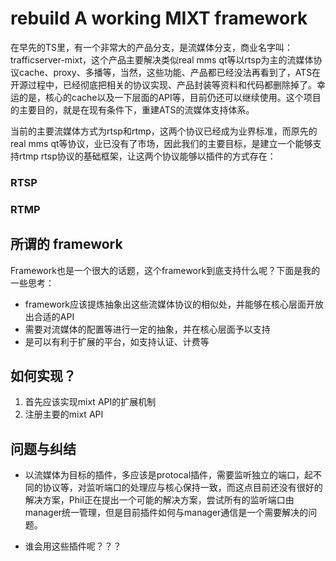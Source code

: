 # rebuild A working MIXT framework #

在早先的TS里，有一个非常大的产品分支，是流媒体分支，商业名字叫：trafficserver-mixt，这个产品主要解决类似real mms qt等以rtsp为主的流媒体协议cache、proxy、多播等，当然，这些功能、产品都已经没法再看到了，ATS在开源过程中，已经彻底把相关的协议实现、产品封装等资料和代码都删除掉了。幸运的是，核心的cache以及一下层面的API等，目前仍还可以继续使用。这个项目的主要目的，就是在现有条件下，重建ATS的流媒体支持体系。


当前的主要流媒体方式为rtsp和rtmp，这两个协议已经成为业界标准，而原先的real mms qt等协议，业已没有了市场，因此我们的主要目标，是建立一个能够支持rtmp rtsp协议的基础框架，让这两个协议能够以插件的方式存在：

### RTSP ###

### RTMP ###


## 所谓的 framework ##

Framework也是一个很大的话题，这个framework到底支持什么呢？下面是我的一些思考：

* framework应该提炼抽象出这些流媒体协议的相似处，并能够在核心层面开放出合适的API
* 需要对流媒体的配置等进行一定的抽象，并在核心层面予以支持
* 是可以有利于扩展的平台，如支持认证、计费等

## 如何实现？ ##

1. 首先应该实现mixt API的扩展机制
2. 注册主要的mixt API

## 问题与纠结 ##

* 以流媒体为目标的插件，多应该是protocal插件，需要监听独立的端口，起不同的协议等，对监听端口的处理应与核心保持一致，而这点目前还没有很好的解决方案，Phil正在提出一个可能的解决方案，尝试所有的监听端口由manager统一管理，但是目前插件如何与manager通信是一个需要解决的问题。

* 谁会用这些插件呢？？？